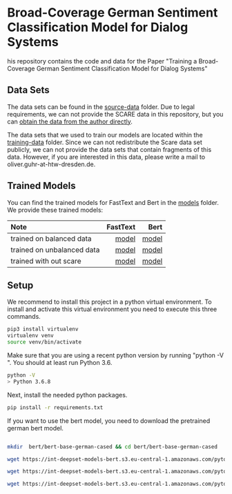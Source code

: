 # Broad-Coverage German Sentiment Classification Model for Dialog Systems

his repository contains the code and data for the Paper "Training a Broad-Coverage German Sentiment Classification Model for Dialog
Systems"

## Data Sets

The data sets can be found in the [source-data](source-data/) folder. Due to legal requirements, we can not provide the SCARE data in this repository, but you can [obtain the data from the author directly](http://www.romanklinger.de/scare/).

The data sets that we used to train our models are located within the [training-data](training-data/) folder. Since we can not redistribute the Scare data set publicly, we can not provide the data sets that contain fragments of this data. However, if you are interested in this data, please write a mail to oliver.guhr-at-htw-dresden.de.

## Trained Models

You can find the trained models for FastText and Bert in the [models](./models) folder. We provide these trained models:


| Note                        |   FastText    |    Bert       |
|:----------------------------|--------------:|--------------:|
| trained on balanced data    |  [model](models/paper-balanced/fasttext)             |  [model](models/paper-balanced/bert) |
| trained on unbalanced data  |        [model](models/paper-unbalanced/fasttext) |        [model](models/paper-unbalanced/bert) |
| trained with out scare      |       [model](models/paper-no-scare-balanced/fasttext)|       [model](models/paper-no-scare-balanced/bert) |


## Setup

We recommend to install this project in a python virtual environment. To install and activate this virtual environment you need to execute this three commands. 

```bash
pip3 install virtualenv
virtualenv venv
source venv/bin/activate
```
Make sure that you are using a recent python version by running "python -V ". You should at least run Python 3.6.

```bash
python -V 
> Python 3.6.8
```

Next, install the needed python packages.

```bash
pip install -r requirements.txt
```

If you want to use the bert model, you need to download the pretrained german bert model.

```bash

mkdir  bert/bert-base-german-cased && cd bert/bert-base-german-cased

wget https://int-deepset-models-bert.s3.eu-central-1.amazonaws.com/pytorch/bert-base-german-cased-pytorch_model.bin -o pytorch_model.bin

wget https://int-deepset-models-bert.s3.eu-central-1.amazonaws.com/pytorch/bert-base-german-cased-config.json -o config.json

wget https://int-deepset-models-bert.s3.eu-central-1.amazonaws.com/pytorch/bert-base-german-cased-vocab.txt -o vocab.txt
```